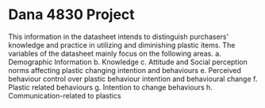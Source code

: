 # Dana 4830 Project
 This information in the datasheet intends to distinguish purchasers' knowledge and practice in utilizing and diminishing plastic items. The variables of the datasheet mainly focus on the following areas.  a.    Demographic Information b.    Knowledge c.    Attitude and Social perception norms affecting plastic changing intention and behaviours e.    Perceived behaviour control over plastic behaviour intention and behavioural change f.    Plastic related behaviours  g.    Intention to change behaviours h.    Communication-related to plastics 
